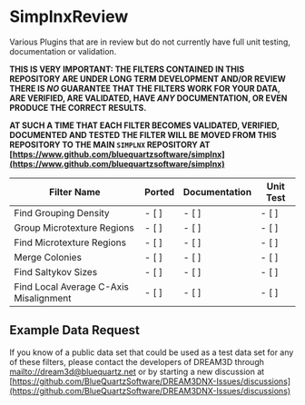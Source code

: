 # SimplnxReview

Various Plugins that are in review but do not currently have full unit testing, documentation or validation.

**THIS IS VERY IMPORTANT: THE FILTERS CONTAINED IN THIS REPOSITORY ARE UNDER LONG TERM DEVELOPMENT AND/OR REVIEW
THERE IS *NO* GUARANTEE THAT THE FILTERS WORK FOR YOUR DATA, ARE VERIFIED, ARE VALIDATED, HAVE *ANY* DOCUMENTATION,
OR EVEN PRODUCE THE CORRECT RESULTS.**

**AT SUCH A TIME THAT EACH FILTER BECOMES VALIDATED, VERIFIED, DOCUMENTED AND TESTED THE FILTER WILL BE MOVED FROM THIS
REPOSITORY TO THE MAIN `SIMPLNX` REPOSITORY AT [https://www.github.com/bluequartzsoftware/simplnx](https://www.github.com/bluequartzsoftware/simplnx)**

| Filter Name | Ported | Documentation | Unit Test |
|-------------|--------|---------------|-----------|
| Find Grouping Density | - [ ] | - [ ] | - [ ] |
| Group Microtexture Regions | - [ ] | - [ ] | - [ ] |
| Find Microtexture Regions | - [ ] | - [ ] | - [ ] |
| Merge Colonies | - [ ] | - [ ] | - [ ] |
| Find Saltykov Sizes | - [ ] | - [ ] | - [ ] |
| Find Local Average C-Axis Misalignment | - [ ] | - [ ] | - [ ] |

## Example Data Request

If you know of a public data set that could be used as a test data set for any of these filters, please contact the developers of DREAM3D through [mailto://dream3d@bluequartz.net](mailto://dream3d@bluequartz.net) or by starting a new discussion at [https://github.com/BlueQuartzSoftware/DREAM3DNX-Issues/discussions](https://github.com/BlueQuartzSoftware/DREAM3DNX-Issues/discussions)
